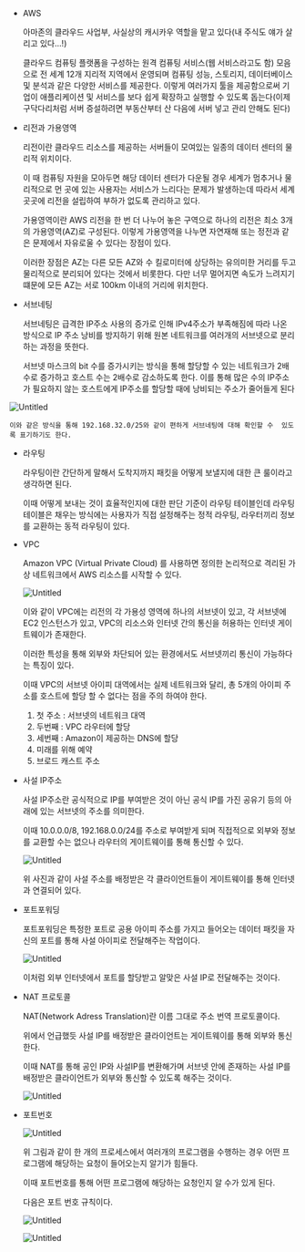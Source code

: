 - AWS
    
    아마존의 클라우드 사업부, 사실상의 캐시카우 역할을 맡고 있다(내 주식도 얘가 살리고 있다…!)
    
    클라우드 컴퓨팅 플랫폼을 구성하는 원격 컴퓨팅 서비스(웹 서비스라고도 함) 모음으로 전 세계 12개 지리적 지역에서 운영되며 컴퓨팅 성능, 스토리지, 데이터베이스 및 분석과 같은 다양한 서비스를 제공한다. 이렇게 여러가지 툴을 제공함으로써 기업이 애플리케이션 및 서비스를 보다 쉽게 확장하고 실행할 수 있도록 돕는다(이제 구닥다리처럼 서버 증설하려면 부동산부터 산 다음에 서버 넣고 관리 안해도 된다)
    
- 리전과 가용영역
    
    리전이란 클라우드 리소스를  제공하는 서버들이 모여있는 일종의 데이터 센터의 물리적 위치이다.
    
    이 때 컴퓨팅 자원을 모아두면 해당 데이터 센터가 다운될 경우 세계가 멈추거나 물리적으로 먼 곳에 있는 사용자는 서비스가 느리다는 문제가 발생하는데 따라서 세계 곳곳에 리전을 설립하여 부하가 없도록 관리하고 있다.
    
    가용영역이란 AWS 리전을 한 번 더 나누어 놓은 구역으로 하나의 리전은 최소 3개의 가용영역(AZ)로 구성된다. 이렇게 가용영역을 나누면 자연재해 또는 정전과 같은 문제에서 자유로울 수 있다는 장점이 있다.
    
    이러한 장점은 AZ는 다른 모든 AZ와 수 킬로미터에 상당하는 유의미한 거리를 두고 물리적으로 분리되어 있다는 것에서 비롯한다. 다만 너무 멀어지면 속도가 느려지기 떄문에 모든 AZ는 서로 100km 이내의 거리에 위치한다.
    
- 서브네팅
    
    서브네팅은 급격한 IP주소 사용의 증가로 인해 IPv4주소가 부족해짐에 따라 나온 방식으로 IP 주소 낭비를 방지하기 위해 원본 네트워크를 여러개의 서브넷으로 분리하는 과정을 뜻한다.
    
    서브넷 마스크의 bit 수를 증가시키는 방식을 통해  할당할 수 있는 네트워크가 2배수로 증가하고 호스트 수는 2배수로 감소하도록 한다. 이를 통해 많은 수의 IP주소가 필요하지 않는 호스트에게 IP주소를 할당할 때에 낭비되는 주소가 줄어들게 된다
    
![Untitled](https://prod-files-secure.s3.us-west-2.amazonaws.com/f1912130-0409-4e90-a90f-6091ae253e73/7975a66c-0aa4-4178-b2fc-60a5199a2f5f/Untitled.png)
    
    이와 같은 방식을 통해 192.168.32.0/25와 같이 편하게 서브네팅에 대해 확인할 수  있도록 표기하기도 한다.
    
- 라우팅
    
    라우팅이란 간단하게 말해서 도착지까지 패킷을 어떻게 보낼지에 대한 큰 룰이라고 생각하면 된다.
    
    이때 어떻게 보내는 것이 효율적인지에 대한 판단 기준이 라우팅 테이블인데 라우팅 테이블은 채우는 방식에는 사용자가 직접 설정해주는 정적 라우팅, 라우터끼리 정보를 교환하는 동적 라우팅이 있다.
    
- VPC
    
    Amazon VPC (Virtual Private Cloud) 를 사용하면 정의한 논리적으로 격리된 가상 네트워크에서 AWS 리소스를 시작할 수 있다.
    
    ![Untitled](https://prod-files-secure.s3.us-west-2.amazonaws.com/f1912130-0409-4e90-a90f-6091ae253e73/8c7930c8-ed2d-4e1c-b34a-4d933d90b7bb/Untitled.png)
    
    이와 같이 VPC에는 리전의 각 가용성 영역에 하나의 서브넷이 있고, 각 서브넷에 EC2 인스턴스가 있고, VPC의 리소스와 인터넷 간의 통신을 허용하는 인터넷 게이트웨이가 존재한다.
    
    이러한 특성을 통해 외부와 차단되어 있는 환경에서도 서브넷끼리 통신이 가능하다는 특징이 있다.
    
    이때 VPC의 서브넷 아이피 대역에서는 실제 네트워크와 달리, 총 5개의 아이피 주소를 호스트에 할당 할 수 없다는 점을 주의 하여야 한다.
    
    1. 첫 주소 : 서브넷의 네트워크 대역
    2. 두번째 : VPC 라우터에 할당
    3. 세번째 : Amazon이 제공하는 DNS에 할당
    4. 미래를 위해 예약
    5. 브로드 캐스트 주소
- 사설 IP주소
    
    사설 IP주소란 공식적으로 IP를 부여받은 것이 아닌 공식 IP를 가진 공유기 등의 아래에 있는 서브넷의 주소를 의미한다.
    
    이때 10.0.0.0/8, 192.168.0.0/24를 주소로 부여받게 되며 직접적으로 외부와 정보를 교환할 수는 없으나 라우터의 게이트웨이를 통해 통신할 수 있다.
    
    ![Untitled](https://prod-files-secure.s3.us-west-2.amazonaws.com/f1912130-0409-4e90-a90f-6091ae253e73/784ddb2e-277f-4895-a626-d631f7ca40dc/Untitled.png)
    
    위 사진과 같이 사설 주소를 배정받은 각 클라이언트들이 게이트웨이를 통해 인터넷과 연결되어 있다.
    
- 포트포워딩
    
    포트포워딩은 특정한 포트로 공용 아이피 주소를 가지고 들어오는 데이터 패킷을 자신의 포트를 통해 사설 아이피로 전달해주는 작업이다.
    
    ![Untitled](https://s3-us-west-2.amazonaws.com/secure.notion-static.com/e11bd573-7775-4f6a-8e6f-bf933ff80e54/Untitled.png)
    
    이처럼 외부 인터넷에서 포트를 할당받고 알맞은 사설 IP로 전달해주는 것이다.
    
- NAT 프로토콜
    
    NAT(Network Adress Translation)란 이름 그대로 주소 번역 프로토콜이다.
    
    위에서 언급했듯 사설 IP를 배정받은 클라이언트는 게이트웨이를 통해 외부와 통신한다.
    
    이때 NAT를 통해 공인 IP와 사설IP를 변환해가며 서브넷 안에 존재하는 사설 IP를 배정받은 클라이언트가 외부와 통신할 수 있도록 해주는 것이다.
    
    ![Untitled](https://prod-files-secure.s3.us-west-2.amazonaws.com/f1912130-0409-4e90-a90f-6091ae253e73/c3ca83e7-9cc5-45fa-9dd6-a86112c7f565/Untitled.png)
    
- 포트번호
    
    ![Untitled](https://prod-files-secure.s3.us-west-2.amazonaws.com/f1912130-0409-4e90-a90f-6091ae253e73/a36dabbb-fee6-4a80-894a-84e1dddfd43b/Untitled.png)
    
    위 그림과 같이 한 개의 프로세스에서 여러개의 프로그램을 수행하는 경우 어떤 프로그램에 해당하는 요청이 들어오는지 알기가 힘들다.
    
    이때 포트번호를 통해 어떤 프로그램에 해당하는 요청인지 알 수가 있게 된다.
    
    다음은 포트 번호 규칙이다.
    
    ![Untitled](https://prod-files-secure.s3.us-west-2.amazonaws.com/f1912130-0409-4e90-a90f-6091ae253e73/ffbe6275-c43b-454b-b4b2-acc6db374f24/Untitled.png)
    
    ![Untitled](https://prod-files-secure.s3.us-west-2.amazonaws.com/f1912130-0409-4e90-a90f-6091ae253e73/909332df-8dae-4aac-8251-4ff8364c271d/Untitled.png)
